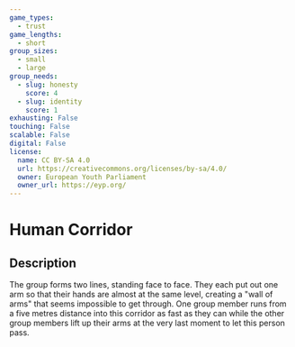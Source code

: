 ```yaml
---
game_types:
  - trust
game_lengths:
  - short
group_sizes:
  - small
  - large
group_needs:
  - slug: honesty
    score: 4
  - slug: identity
    score: 1
exhausting: False
touching: False
scalable: False
digital: False
license:
  name: CC BY-SA 4.0
  url: https://creativecommons.org/licenses/by-sa/4.0/
  owner: European Youth Parliament
  owner_url: https://eyp.org/
---
```

# Human Corridor

## Description
The group forms two lines, standing face to face. They each put out one arm so that their hands are almost at the same level, creating a "wall of arms" that seems impossible to get through. One group member runs from a five metres distance into this corridor as fast as they can while the other group members lift up their arms at the very last moment to let this person pass.
